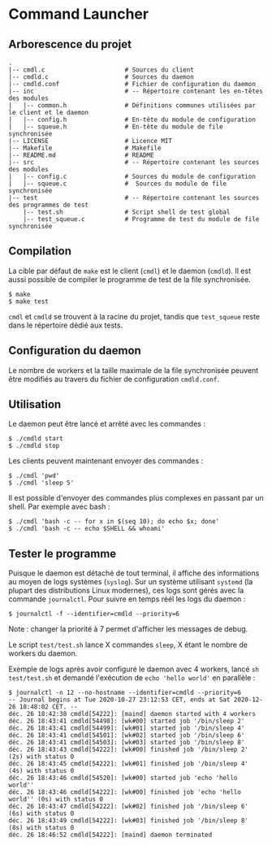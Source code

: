 # Command Launcher

## Arborescence du projet

```
.
|-- cmdl.c                      # Sources du client
|-- cmdld.c                     # Sources du daemon
|-- cmdld.conf                  # Fichier de configuration du daemon
|-- inc                         # -- Répertoire contenant les en-têtes des modules
|   |-- common.h                # Définitions communes utilisées par le client et le daemon
|   |-- config.h                # En-tête du module de configuration
|   |-- squeue.h                # En-tête du module de file synchronisée
|-- LICENSE                     # Licence MIT
|-- Makefile                    # Makefile
|-- README.md                   # README
|-- src                         # -- Répertoire contenant les sources des modules
|   |-- config.c                # Sources du module de configuration
|   |-- squeue.c                #  Sources du module de file synchronisée
|-- test                        # -- Répertoire contenant les sources des programmes de test
    |-- test.sh                 # Script shell de test global
    |-- test_squeue.c           # Programme de test du module de file synchronisée

```

## Compilation

La cible par défaut de `make` est le client (`cmdl`) et le daemon (`cmdld`).
Il est aussi possible de compiler le programme de test de la file synchronisée.

```
$ make
$ make test
```

`cmdl` et `cmdld` se trouvent à la racine du projet, tandis que `test_squeue`
reste dans le répertoire dédié aux tests.

## Configuration du daemon

Le nombre de workers et la taille maximale de la file synchronisée peuvent être
modifiés au travers du fichier de configuration `cmdld.conf`.

## Utilisation

Le daemon peut être lancé et arrêté avec les commandes :

```
$ ./cmdld start
$ ./cmdld stop
```

Les clients peuvent maintenant envoyer des commandes :

```
$ ./cmdl 'pwd'
$ ./cmdl 'sleep 5'
```

Il est possible d'envoyer des commandes plus complexes en passant par un shell.
Par exemple avec bash : 

```
$ ./cmdl 'bash -c -- for x in $(seq 10); do echo $x; done'
$ ./cmdl 'bash -c -- echo $SHELL && whoami'
```

## Tester le programme

Puisque le daemon est détaché de tout terminal, il affiche des informations au
moyen de logs systèmes (`syslog`). Sur un système utilisant `systemd` (la
plupart des distributions Linux modernes), ces logs sont gérés avec la commande
`journalctl`. Pour suivre en temps réél les logs du daemon :

```
$ journalctl -f --identifier=cmdld --priority=6
```

Note : changer la priorité à 7 permet d'afficher les messages de debug.

Le script `test/test.sh` lance X commandes `sleep`, X étant le nombre de
workers du daemon.

Exemple de logs après avoir configuré le daemon avec 4 workers, lancé
`sh test/test.sh` et demandé l'exécution de `echo 'hello world'` en parallèle :

```
$ journalctl -n 12 --no-hostname --identifier=cmdld --priority=6
-- Journal begins at Tue 2020-10-27 23:12:53 CET, ends at Sat 2020-12-26 18:48:02 CET. --
déc. 26 18:42:38 cmdld[54222]: [maind] daemon started with 4 workers
déc. 26 18:43:41 cmdld[54498]: [wk#00] started job '/bin/sleep 2'
déc. 26 18:43:41 cmdld[54499]: [wk#01] started job '/bin/sleep 4'
déc. 26 18:43:41 cmdld[54501]: [wk#02] started job '/bin/sleep 6'
déc. 26 18:43:41 cmdld[54503]: [wk#03] started job '/bin/sleep 8'
déc. 26 18:43:43 cmdld[54222]: [wk#00] finished job '/bin/sleep 2' (2s) with status 0
déc. 26 18:43:45 cmdld[54222]: [wk#01] finished job '/bin/sleep 4' (4s) with status 0
déc. 26 18:43:46 cmdld[54520]: [wk#00] started job 'echo 'hello world''
déc. 26 18:43:46 cmdld[54222]: [wk#00] finished job 'echo 'hello world'' (0s) with status 0
déc. 26 18:43:47 cmdld[54222]: [wk#02] finished job '/bin/sleep 6' (6s) with status 0
déc. 26 18:43:49 cmdld[54222]: [wk#03] finished job '/bin/sleep 8' (8s) with status 0
déc. 26 18:46:52 cmdld[54222]: [maind] daemon terminated
```
